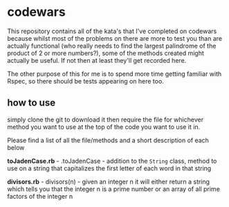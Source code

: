 # codewars

This repository contains all of the kata's that I've completed on codewars because whilst most of the problems on there are more to test you than are actually functional (who really needs to find the largest palindrome of the product of 2 or more numbers?), some of the methods created might actually be useful. If not then at least they'll get recorded here.

The other purpose of this for me is to spend more time getting familiar with Rspec, so there should be tests appearing on here too.

## how to use

simply clone the git to download it then require the file for whichever method you want to use at the top of the code you want to use it in. 

Please find a list of all the file/methods and a short description of each below

**toJadenCase.rb** - .toJadenCase - addition to the ```String``` class, method to use on a string that capitalizes the first letter of each word in that string

**divisors.rb** - divisors(n) - given an integer n it will either return a string which tells you that the integer n is a prime number or an array of all prime factors of the integer n
